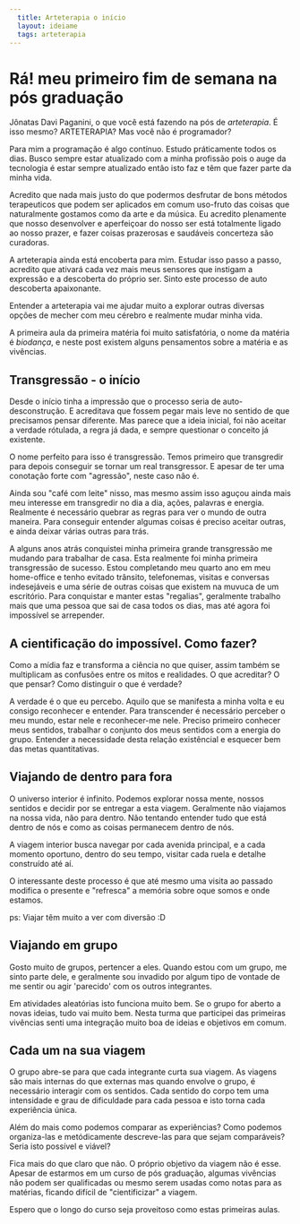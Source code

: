 ```yaml
---
  title: Arteterapia o início
  layout: ideiame
  tags: arteterapia
---
```


# Rá! meu primeiro fim de semana na pós graduação

Jônatas Davi Paganini, o que você está fazendo na pós de *arteterapia*. É isso mesmo? ARTETERAPIA? Mas você não é programador?

Para mim a programação é algo contínuo. Estudo práticamente todos os dias. Busco sempre estar atualizado com a minha profissão pois o auge da tecnologia é estar sempre atualizado então isto faz e têm que fazer parte da minha vida.

Acredito que nada mais justo do que podermos desfrutar de bons métodos terapeuticos que podem ser aplicados em comum uso-fruto das coisas que naturalmente gostamos como da arte e da música. Eu acredito plenamente que nosso desenvolver e aperfeiçoar do nosso ser está totalmente ligado ao nosso prazer, e fazer coisas prazerosas e saudáveis concerteza são curadoras.

A arteterapia ainda está encoberta para mim. Estudar isso passo a passo, acredito que ativará cada vez mais meus  sensores que instigam a expressão e a descoberta do próprio ser. Sinto este processo de auto descoberta apaixonante.

Entender a arteterapia vai me ajudar muito a explorar outras diversas opções de mecher com meu cérebro e realmente mudar minha vida.

A primeira aula da primeira matéria foi muito satisfatória, o nome da matéria é *biodança*, e neste post existem alguns pensamentos sobre a matéria e as vivências.

## Transgressão - o início

Desde o início tinha a impressão que o processo seria de auto-desconstrução. E acreditava que fossem pegar mais leve no sentido de que precisamos pensar diferente. Mas parece que a ideia inicial, foi não aceitar a verdade rótulada, a regra já dada, e sempre questionar o conceito já existente. 

O nome perfeito para isso é transgressão. Temos primeiro que transgredir para depois conseguir se tornar um real transgressor. E apesar de ter uma conotação forte com "agressão", neste caso não é.

Ainda sou "café com leite" nisso, mas mesmo assim isso aguçou ainda mais meu interesse em transgredir no dia a dia, ações, palavras e energia. Realmente é necessário quebrar as regras para ver o mundo de outra maneira. Para conseguir entender algumas coisas é preciso aceitar outras, e ainda deixar várias outras para trás.

A alguns anos atrás conquistei minha primeira grande transgressão me mudando para trabalhar de casa. Esta realmente foi minha primeira transgressão de sucesso. Estou completando meu quarto ano em meu home-office e tenho evitado trânsito, telefonemas, visitas e conversas indesejáveis e uma série de outras coisas que existem na muvuca de um escritório. Para conquistar e manter estas "regalias", geralmente trabalho mais que uma pessoa que sai de casa todos os dias, mas até agora foi impossível se arrepender.

## A cientificação do impossível. Como fazer?

Como a mídia faz e transforma a ciência no que quiser, assim também se multiplicam as confusões entre os mitos e realidades. O que acreditar? O que pensar? Como distinguir o que é verdade?

A verdade é o que eu percebo. Aquilo que se manifesta a minha volta e eu consigo reconhecer e entender. Para transcender é necessário perceber o meu mundo, estar nele e reconhecer-me nele. Preciso primeiro conhecer meus sentidos, trabalhar o conjunto dos meus sentidos com a energia do grupo. Entender a necessidade desta relação existêncial e esquecer bem das metas quantitativas.

## Viajando de dentro para fora

O universo interior é infinito. Podemos explorar nossa mente, nossos sentidos e decidir por se entregar a esta viagem. Geralmente não viajamos na nossa vida, não para dentro. Não tentando entender tudo que está dentro de nós e como as coisas permanecem dentro de nós.

A viagem interior busca navegar por cada avenida principal, e a cada momento oportuno, dentro do seu tempo, visitar cada ruela e detalhe construído até aí.

O interessante deste processo é que até mesmo uma visita ao passado modifica o presente e "refresca" a memória sobre oque somos e onde estamos.

ps: Viajar têm muito a ver com diversão :D

## Viajando em grupo

Gosto muito de grupos, pertencer a eles. Quando estou com um grupo, me sinto parte dele, e geralmente sou invadido por algum tipo de vontade de me sentir ou agir 'parecido' com os outros integrantes.

Em atividades aleatórias isto funciona muito bem. Se o grupo for aberto a novas ideias, tudo vai muito bem. Nesta turma que participei das primeiras vivências senti uma integração muito boa de ideias e objetivos em comum.

## Cada um na sua viagem

O grupo abre-se para que cada integrante curta sua viagem. As viagens são mais internas do que externas mas quando envolve o grupo, é necessário interagir com os sentidos. Cada sentido do corpo tem uma intensidade e grau de dificuldade para cada pessoa e isto torna cada experiência única.

Além do mais como podemos comparar as experiências? Como podemos organiza-las e metódicamente descreve-las para que sejam comparáveis? Seria isto possível e viável?

Fica mais do que claro que não. O próprio objetivo da viagem não é esse. Apesar de estarmos em um curso de pós graduação, algumas vivências não podem ser qualificadas ou mesmo serem usadas como notas para as matérias, ficando difícil de "cientificizar" a viagem.

Espero que o longo do curso seja proveitoso como estas primeiras aulas.
